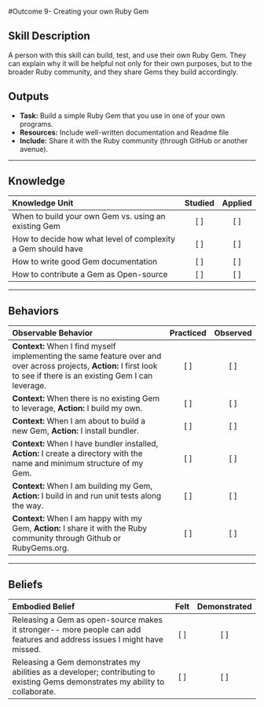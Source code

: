 #Outcome 9- Creating your own Ruby Gem

Skill Description
----------
A person with this skill can build, test, and use their own Ruby Gem. They can explain why it will be helpful not only for their own purposes, but to the broader Ruby community, and they share Gems they build accordingly. 


Outputs
----------
- **Task:** Build a simple Ruby Gem that you use in one of your own programs. 
- **Resources:** Include well-written documentation and Readme file
- **Include:** Share it with the Ruby community (through GitHub or another avenue). 



----------
## **Knowledge**


| Knowledge Unit   |      Studied      | Applied |
|:-------------|:------------------:|:--------:|
| When to build your own Gem vs. using an existing Gem | [ ] | [ ]  |
| How to decide how what level of complexity a Gem should have | [ ] | [ ]  |
| How to write good Gem documentation | [ ] | [ ]  |
| How to contribute a Gem as Open-source | [ ] | [ ]  |


----------


## **Behaviors**

| Observable Behavior   |      Practiced      | Observed |
|:-------------|:------------------:|:--------:|
| **Context:** When I find myself implementing the same feature over and over across projects, **Action:** I first look to see if there is an existing Gem I can leverage. | [ ] | [ ]  | 
| **Context:** When there is no existing Gem to leverage, **Action:** I build my own. | [ ] | [ ]  | 
| **Context:** When I am about to build a new Gem, **Action:** I install bundler. | [ ] | [ ]  | 
| **Context:** When I have bundler installed, **Action:** I create a directory with the name and minimum structure of my Gem. | [ ] | [ ]  | 
| **Context:** When I am building my Gem, **Action:** I build in and run unit tests along the way. | [ ] | [ ]  | 
| **Context:** When I am happy with my Gem, **Action:** I share it with the Ruby community through Github or RubyGems.org. | [ ] | [ ]  | 

----------


## **Beliefs**


| Embodied Belief   |      Felt      | Demonstrated |
|:-------------|:------------------:|:--------:|
|Releasing a Gem as open-source makes it stronger-- more people can add features and address issues I might have missed. | [ ] | [ ]  
| Releasing a Gem demonstrates my abilities as a developer; contributing to existing Gems demonstrates my ability to collaborate. | [ ] | [ ]  | 
